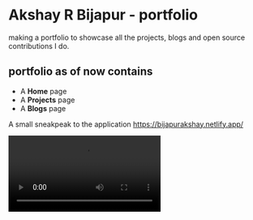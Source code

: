# Akshay R Bijapur - portfolio
making a portfolio to showcase all the projects, blogs and open source contributions I do.
## portfolio as of now contains
- A **Home** page
- A **Projects** page
- A **Blogs** page

A small sneakpeak to the application https://bijapurakshay.netlify.app/

![Demo](https://user-images.githubusercontent.com/51886368/130895456-19bef395-d8bd-404f-a10d-6dca1802d71e.mp4)
